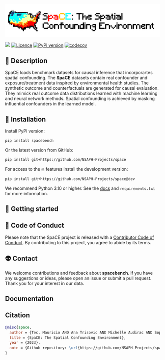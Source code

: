 
<!-- 
> _This project is in active development. The API is not yet stable.</text> -->


![](resources/logo.png)

[![](<https://img.shields.io/badge/Dataverse-10.7910/DVN/SYNPBS-orange>)](https://www.doi.org/10.7910/DVN/SYNPBS)
[![Licence](https://img.shields.io/pypi/l/spacebench.svg)](https://pypi.org/project/spacebench)
[![PyPI version](https://img.shields.io/pypi/v/spacebench.svg)](https://pypi.org/project/spacebench)
[![codecov](https://codecov.io/gh/NSAPH-Projects/space/branch/dev/graph/badge.svg?token=I4BDXHGRFR)](https://codecov.io/gh/NSAPH-Projects/space)


## 🚀 Description

SpaCE loads benchmark datasets for causal inference that incorporartes spatial confounding. The **SpaCE** datasets contain real confounder and exposure/treatment data inspired by environmental health studies. The synthetic outcome and counterfactuals are generated for causal evaluation. They mimick real outcome data distributions learned with machine learning and neural network methods. Spatial confounding is achieved by masking influential confounders in the learned model. 


## 🐍 Installation

Install PyPI version:

```sh
pip install spacebench
```

Or the latest version from GitHub:

``` sh
pip install git+https://github.com/NSAPH-Projects/space
```

For access to the 🔥 features install the development version:

``` sh
pip install git+https://github.com/NSAPH-Projects/space@dev
```

We recommend Python 3.10 or higher. See the [docs](https://nsaph-projects.github.io/space/) and `requirements.txt` for more information.

## 🐢 Getting started


## 🙉 Code of Conduct

Please note that the SpaCE project is released with a [Contributor Code of Conduct](CODE_OF_CONDUCT.md). By contributing to this project, you agree to abide by its terms.

## 👽 Contact

We welcome contributions and feedback about **spacebench**. If you have any suggestions or ideas, please open an issue or submit a pull request. Thank you for your interest in our data.

## Documentation


## Citation

``` bibtex
@misc{space,
  author = {Tec, Mauricio AND Ana Trisovic AND Michelle Audirac AND Sophie Woodward AND Kate Hu AND Naeem Khoshnevis AND Francesca Dominici},
  title = {SpaCE: The Spatial Confounding Environment},
  year = {2023},
  note = {Github repository: \url{https://github.com/NSAPH-Projects/space}},
}
